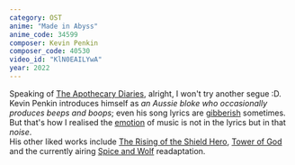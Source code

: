 ```yaml
---
category: OST
anime: "Made in Abyss"
anime_code: 34599
composer: Kevin Penkin
composer_code: 40530
video_id: "KlN0EAILYwA"
year: 2022
---
```

Speaking of <a href="https://myanimelist.net/anime/54492">The Apothecary Diaries</a>, alright, I won't try another segue :D.
<br>
Kevin Penkin introduces himself as <i>an Aussie bloke who occasionally produces beeps and boops</i>; even his song lyrics are <a href="https://youtu.be/mnRoh0lGxwM">gibberish</a> sometimes. But that's how I realised the <a href="https://youtu.be/oCrVXdkBCeg">emotion</a> of music is not in the lyrics but in that <i>noise</i>.
<br>
His other liked works include <a href="https://myanimelist.net/anime/35790">The Rising of the Shield Hero</a>, <a href="https://myanimelist.net/anime/40221">Tower of God</a> and the currently airing <a href="https://myanimelist.net/anime/51122">Spice and Wolf</a> readaptation.